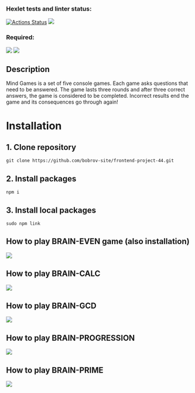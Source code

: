 ### Hexlet tests and linter status:
[![Actions Status](https://github.com/bobrov-site/frontend-project-44/workflows/hexlet-check/badge.svg)](https://github.com/bobrov-site/frontend-project-44/actions)
<a href="https://codeclimate.com/github/bobrov-site/frontend-project-44/maintainability"><img src="https://api.codeclimate.com/v1/badges/18009dfbf4a5c083f135/maintainability" /></a>

### Required:

<img src="https://img.shields.io/badge/node-%3E%3D13.2.0-brightgreen"/> <img src="https://img.shields.io/badge/npm-%3E%3D6.3.0-blue"/>

## Description

Mind Games is a set of five console games. Each game asks questions that need to be answered. The game lasts three rounds and after three correct answers, the game is considered to be completed. Incorrect results end the game and its consequences go through again!


# Installation

## 1. Clone repository
    git clone https://github.com/bobrov-site/frontend-project-44.git
## 2. Install packages
    npm i
## 3. Install local packages
    sudo npm link
## How to play BRAIN-EVEN game (also installation)

<a href="https://asciinema.org/a/q00AJLaji45525uvkxN40gc6N" target="_blank"><img src="https://asciinema.org/a/q00AJLaji45525uvkxN40gc6N.svg" /></a>

## How to play BRAIN-CALC

<a href="https://asciinema.org/a/wkvLHGhMGur9BMiptTkyy4Imo" target="_blank"><img src="https://asciinema.org/a/wkvLHGhMGur9BMiptTkyy4Imo.svg" /></a>

## How to play BRAIN-GCD
<a href="https://asciinema.org/a/1SpG5y3XSz27WeNJS3Okk4jyK" target="_blank"><img src="https://asciinema.org/a/1SpG5y3XSz27WeNJS3Okk4jyK.svg" /></a>

## How to play BRAIN-PROGRESSION

<a href="https://asciinema.org/a/lMSD28kdmMGi7nT3KguDnjsJe" target="_blank"><img src="https://asciinema.org/a/lMSD28kdmMGi7nT3KguDnjsJe.svg" /></a>

## How to play BRAIN-PRIME

<a href="https://asciinema.org/a/bwkrCJo1yBIgXTqnXymDSK8eD" target="_blank"><img src="https://asciinema.org/a/bwkrCJo1yBIgXTqnXymDSK8eD.svg" /></a>